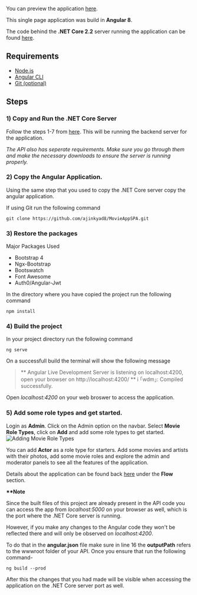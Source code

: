 You can preview the application <a href="http://themoviezone.herokuapp.com/">here</a>.

This single page application was build in <b>Angular 8</b>.

The code behind the <b>.NET Core 2.2</b> server running the application can be found <a href="https://github.com/ajinkyad8/MovieAppAPI">here</a>.

## Requirements
- <a href="https://nodejs.org/en/"> Node.js </a>
- <a href="https://cli.angular.io/">Angular CLI </a>
- <a href="https://git-scm.com/">Git (optional)</a>

## Steps
### 1) Copy and Run the .NET Core Server
Follow the steps 1-7 from <a href="https://github.com/ajinkyad8/MovieAppAPI/blob/master/README.md">here</a>. This will be running the backend server for the application.

<i>The API also has seperate requirements. Make sure you go through them and make the necessary downloads to ensure the server is running properly.</i>

### 2) Copy the Angular Application.
Using the same step that you used to copy the .NET Core server copy the angular application.

If using Git run the following command

`git clone https://github.com/ajinkyad8/MovieAppSPA.git`

### 3) Restore the packages
Major Packages Used
- Bootstrap 4
- Ngx-Bootstrap
- Bootswatch
- Font Awesome
- Auth0/Angular-Jwt

In the directory where you have copied the project run the following command

`npm install`

### 4) Build the project
In your project directory run the following command


`ng serve`

On a successfull build the terminal will show the following message
>** Angular Live Development Server is listening on localhost:4200, open your browser on http://localhost:4200/ **
i ｢wdm｣: Compiled successfully.

Open <i>localhost:4200</i> on your web broswer to access the application.

### 5) Add some role types and get started.
Login as <b>Admin</b>. Click on the Admin option on the navbar. Select <b>Movie Role Types</b>, click on <b>Add</b> and add some role types to get started.
![Adding Movie Role Types](https://res.cloudinary.com/dmgnm5hrx/image/upload/v1578462459/Screenshot_2_qw7pqn.png)


You can add <b>Actor</b> as a role type for starters. Add some movies and artists with their photos, add some movie roles and explore the admin and moderator panels to see all the features of the application.


Details about the application can be found back <a href="https://github.com/ajinkyad8/MovieAppAPI/blob/master/README.md">here</a> under the <b>Flow</b> section.


<b>**Note</b>

Since the built files of this project are already present in the API code you can access the app from <i>localhost:5000</i> on your browser as well, which is the port where the .NET Core server is running.

However, if you make any changes to the Angular code they won't be reflected there and will only be observed on <i>localhost:4200</i>.

To do that in the <b>angular.json</b> file make sure in line 16 the <b>outputPath</b> refers to the wwwroot folder of your API. Once you ensure that run the following command-

`ng build --prod`

After this the changes that you had made will be visible when accessing the application on the .NET Core server port as well.
